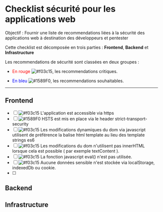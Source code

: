 # Checklist sécurité pour les applications web

Objectif : Fournir une liste de recommendations liées à la sécurité des applications web à destination des développeurs et pentester

Cette checklist est décomposée en trois parties : **Frontend**, **Backend** et **Infrastructure**

Les recommendations de sécurité sont classées en deux groupes :

- <span style="color:red">En rouge</span> ![#f03c15](https://via.placeholder.com/15/f03c15/f03c15.png), les recommendations critiques.

- <span style="color:blue">En bleu</span> ![#1589F0](https://via.placeholder.com/15/1589F0/1589F0.png), les recommendations souhaitables.


***


## Frontend

- [ ] ![#f03c15](https://via.placeholder.com/15/f03c15/f03c15.png) L'application est accessible via https
- [ ] ![#1589F0](https://via.placeholder.com/15/1589F0/1589F0.png) HSTS est mis en place via le header strict-transport-security
- [ ] ![#f03c15](https://via.placeholder.com/15/f03c15/f03c15.png) Les modifications dynamiques du dom via javascript utilisent de préférence la balise html template au lieu des template strings es6
- [ ] ![#f03c15](https://via.placeholder.com/15/f03c15/f03c15.png) Les modifications du dom n'utilisent pas innerHTML lorsque cela est possible ( par exemple textContent ).
- [ ] ![#f03c15](https://via.placeholder.com/15/f03c15/f03c15.png) La fonction javascript eval() n'est pas utilisée.
- [ ] ![#f03c15](https://via.placeholder.com/15/f03c15/f03c15.png) Aucune données sensible n'est stockée via localStorage, indexedDb ou cookie.
- [ ] 


## Backend

## Infrastructure
